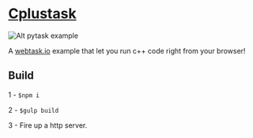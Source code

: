 # [Cplustask](https://tehsis.github.io/webtask-cplustask)

![Alt pytask example](https://tehsis.github.io/webtask-cplustask/src/example/example.gif)

A [webtask.io](https://webtask.io) example that let you run c++ code right from your browser!

## Build
  1 - ```$npm i```
  
  2 - ```$gulp build```
  
  3 - Fire up a http server.
